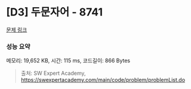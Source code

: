 # [D3] 두문자어 - 8741 

[문제 링크](https://swexpertacademy.com/main/code/problem/problemDetail.do?contestProbId=AW2y6n3qPXQDFATy) 

### 성능 요약

메모리: 19,652 KB, 시간: 115 ms, 코드길이: 866 Bytes



> 출처: SW Expert Academy, https://swexpertacademy.com/main/code/problem/problemList.do
